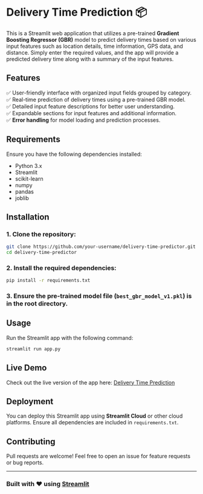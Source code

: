 # Delivery Time Prediction 📦

This is a Streamlit web application that utilizes a pre-trained **Gradient Boosting Regressor (GBR)** model to predict delivery times based on various input features such as location details, time information, GPS data, and distance. Simply enter the required values, and the app will provide a predicted delivery time along with a summary of the input features.

## Features
✅ User-friendly interface with organized input fields grouped by category.  
✅ Real-time prediction of delivery times using a pre-trained GBR model.  
✅ Detailed input feature descriptions for better user understanding.  
✅ Expandable sections for input features and additional information.  
✅ **Error handling** for model loading and prediction processes.  

## Requirements
Ensure you have the following dependencies installed:
- Python 3.x
- Streamlit
- scikit-learn
- numpy
- pandas
- joblib

## Installation
### 1. Clone the repository:
```sh
git clone https://github.com/your-username/delivery-time-predictor.git
cd delivery-time-predictor
```

### 2. Install the required dependencies:
```sh
pip install -r requirements.txt
```

### 3. Ensure the pre-trained model file (`best_gbr_model_v1.pkl`) is in the root directory.

## Usage
Run the Streamlit app with the following command:
```sh
streamlit run app.py
```

## Live Demo
Check out the live version of the app here: [Delivery Time Prediction](https://deliveryprediction-sapna-95-git.streamlit.app/)

## Deployment
You can deploy this Streamlit app using **Streamlit Cloud** or other cloud platforms. Ensure all dependencies are included in `requirements.txt`.

## Contributing
Pull requests are welcome! Feel free to open an issue for feature requests or bug reports.

---
### Built with ❤️ using [Streamlit](https://streamlit.io/)
